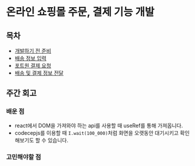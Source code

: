 # 온라인 쇼핑몰 주문, 결제 기능 개발

## 목차

- [개발하기 전 준비](./before-cording.md)
- [배송 정보 입력](./order-form-input.md)
- [포트원 결제 요청](./payment-request.md)
- [배송 및 결제 정보 전달](./shipping-payment-details.md)

## 주간 회고

### 배운 점

- react에서 DOM을 가져와야 하는 api를 사용할 때 useRef를 통해 가져옵니다.
- codecepjs를 이용할 때 `I.wait(100_000)`처럼 화면을 오랫동안 대기시키고 확인해보기도 할 수 있습니다.

### 고민해야할 점
